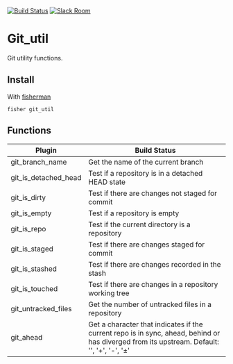[![Build Status][git_util-travis-badge]][git_util-travis-link]
[![Slack Room][slack-badge]][slack-link]

# Git_util

Git utility functions.

## Install

With [fisherman]

```
fisher git_util
```

## Functions

| Plugin                 | Build Status |
|------------------------|----------------------------------------------------------------------------|
| git_branch_name        | Get the name of the current branch                                         |
| git_is_detached_head   | Test if a repository is in a detached HEAD state                           |
| git_is_dirty           | Test if there are changes not staged for commit                            |    
| git_is_empty           | Test if a repository is empty                                              |    
| git_is_repo            | Test if the current directory is a repository                              |    
| git_is_staged          | Test if there are changes staged for commit                                |    
| git_is_stashed         | Test if there are changes recorded in the stash                            |    
| git_is_touched         | Test if there are changes in a repository working tree                     |    
| git_untracked_files    | Get the number of untracked files in a repository                          |    
| git_ahead              | Get a character that indicates if the current repo is in sync, ahead, behind or has diverged from its upstream. Default: '', '+', '-', '±'                |    

[slack-link]: https://fisherman-wharf.herokuapp.com
[slack-badge]: https://fisherman-wharf.herokuapp.com/badge.svg

[fisherman]: https://github.com/fisherman/fisherman

[git_util]: https://github.com/fisherman/git_util
[git_util-travis-link]: https://travis-ci.org/fisherman/git_util
[git_util-travis-badge]: https://img.shields.io/travis/fisherman/git_util.svg
